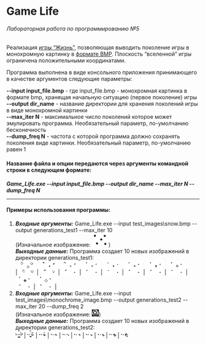 # Game Life
###### Лабораторная работа по программированию №5

Реализация [игры “Жизнь”](https://en.wikipedia.org/wiki/Conway%27s_Game_of_Life), позволяющая выводить поколение игры в монохромную картинку в [формате BMP](https://en.wikipedia.org/wiki/BMP_file_format). Плоскость “вселенной” игры ограничена положительными координатами.  

Программа выполнена в виде консольного приложения принимающего в качестве аргументов следующие параметры:  

__--input input_file.bmp__ - где input_file.bmp - монохромная картинка в формате bmp, хранящая начальную ситуацию (первое поколение) игры  
__--output dir_name__ - название директории для хранения поколений игры в виде
монохромной картинки  
__--max_iter N__ - максимальное число поколений которое может эмулировать программа. Необязательный параметр, по-умолчанию бесконечность  
__--dump_freq N__ - частота с которой программа должно сохранять поколения виде картинки. Необязательный параметр, по-умолчанию равен 1  

#### Название файла и опции передаются через аргументы командной строки в следующем формате:  
___Game_Life.exe --input input_file.bmp --output dir_name --max_iter N --dump_freq N___  

---
#### Примеры использования программы:

1. ___Входные аргументы:___ Game_Life.exe --input test_images\snow.bmp --output generations_test1 --max_iter 10  
(Изначальное изображение: ![snow](https://github.com/NadezhdaShilaeva/Game_Life/blob/main/test_images/snow.bmp?raw=true))  
___Выходные данные:___  Программа создает 10 новых изображений в директории generations_test1:  
| ![1](https://github.com/NadezhdaShilaeva/Game_Life/blob/main/generations_test1/generation_1.bmp?raw=true) | 
![2](https://github.com/NadezhdaShilaeva/Game_Life/blob/main/generations_test1/generation_2.bmp?raw=true) | 
![3](https://github.com/NadezhdaShilaeva/Game_Life/blob/main/generations_test1/generation_3.bmp?raw=true) | 
![4](https://github.com/NadezhdaShilaeva/Game_Life/blob/main/generations_test1/generation_4.bmp?raw=true) | 
![5](https://github.com/NadezhdaShilaeva/Game_Life/blob/main/generations_test1/generation_5.bmp?raw=true) | 
![6](https://github.com/NadezhdaShilaeva/Game_Life/blob/main/generations_test1/generation_6.bmp?raw=true) | 
![7](https://github.com/NadezhdaShilaeva/Game_Life/blob/main/generations_test1/generation_7.bmp?raw=true) | 
![8](https://github.com/NadezhdaShilaeva/Game_Life/blob/main/generations_test1/generation_8.bmp?raw=true) | 
![9](https://github.com/NadezhdaShilaeva/Game_Life/blob/main/generations_test1/generation_9.bmp?raw=true) | 
![10](https://github.com/NadezhdaShilaeva/Game_Life/blob/main/generations_test1/generation_10.bmp?raw=true) |  
2. ___Входные аргументы:___ Game_Life.exe --input test_images\monochrome_image.bmp --output generations_test2 --max_iter 20 --dump_freq 2  
(Изначальное изображение: ![picture](https://github.com/NadezhdaShilaeva/Game_Life/blob/main/test_images/monochrome_image.bmp?raw=true))  
___Выходные данные:___  Программа создает 10 новых изображений в директории generations_test2:  
![1](https://github.com/NadezhdaShilaeva/Game_Life/blob/main/generations_test2/generation_2.bmp?raw=true) | 
![2](https://github.com/NadezhdaShilaeva/Game_Life/blob/main/generations_test2/generation_4.bmp?raw=true) | 
![3](https://github.com/NadezhdaShilaeva/Game_Life/blob/main/generations_test2/generation_6.bmp?raw=true) | 
![4](https://github.com/NadezhdaShilaeva/Game_Life/blob/main/generations_test2/generation_8.bmp?raw=true) | 
![5](https://github.com/NadezhdaShilaeva/Game_Life/blob/main/generations_test2/generation_10.bmp?raw=true) | 
![6](https://github.com/NadezhdaShilaeva/Game_Life/blob/main/generations_test2/generation_12.bmp?raw=true) | 
![7](https://github.com/NadezhdaShilaeva/Game_Life/blob/main/generations_test2/generation_14.bmp?raw=true) | 
![8](https://github.com/NadezhdaShilaeva/Game_Life/blob/main/generations_test2/generation_16.bmp?raw=true) | 
![9](https://github.com/NadezhdaShilaeva/Game_Life/blob/main/generations_test2/generation_18.bmp?raw=true) | 
![10](https://github.com/NadezhdaShilaeva/Game_Life/blob/main/generations_test2/generation_20.bmp?raw=true)